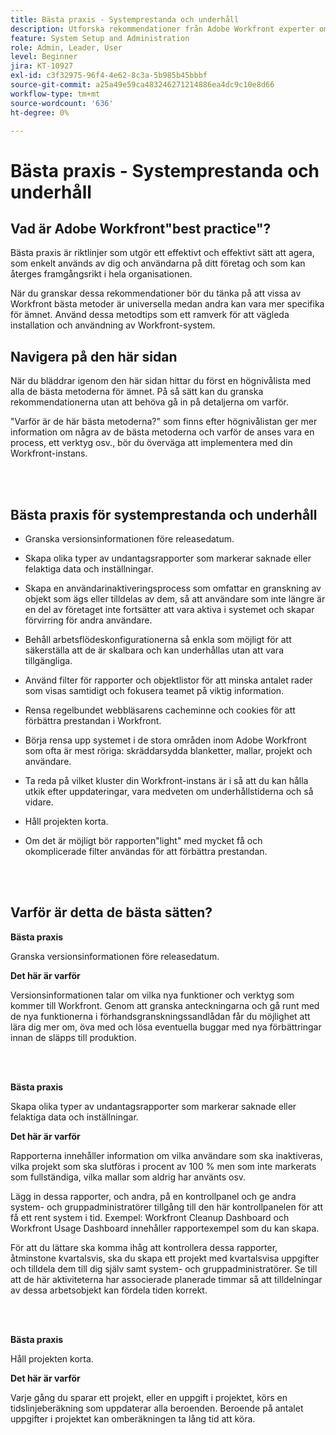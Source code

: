 ```yaml
---
title: Bästa praxis - Systemprestanda och underhåll
description: Utforska rekommendationer från Adobe Workfront experter om prestanda och underhåll för Workfront.
feature: System Setup and Administration
role: Admin, Leader, User
level: Beginner
jira: KT-10927
exl-id: c3f32975-96f4-4e62-8c3a-5b985b45bbbf
source-git-commit: a25a49e59ca483246271214886ea4dc9c10e8d66
workflow-type: tm+mt
source-wordcount: '636'
ht-degree: 0%

---
```


# Bästa praxis - Systemprestanda och underhåll

## Vad är Adobe Workfront&quot;best practice&quot;?

Bästa praxis är riktlinjer som utgör ett effektivt och effektivt sätt att agera, som enkelt används av dig och användarna på ditt företag och som kan återges framgångsrikt i hela organisationen.

När du granskar dessa rekommendationer bör du tänka på att vissa av Workfront bästa metoder är universella medan andra kan vara mer specifika för ämnet. Använd dessa metodtips som ett ramverk för att vägleda installation och användning av Workfront-system.

## Navigera på den här sidan

När du bläddrar igenom den här sidan hittar du först en högnivålista med alla de bästa metoderna för ämnet. På så sätt kan du granska rekommendationerna utan att behöva gå in på detaljerna om varför.

&quot;Varför är de här bästa metoderna?&quot; som finns efter högnivålistan ger mer information om några av de bästa metoderna och varför de anses vara en process, ett verktyg osv., bör du överväga att implementera med din Workfront-instans.

</br>
</br>

## Bästa praxis för systemprestanda och underhåll

* Granska versionsinformationen före releasedatum.

* Skapa olika typer av undantagsrapporter som markerar saknade eller felaktiga data och inställningar.

* Skapa en användarinaktiveringsprocess som omfattar en granskning av objekt som ägs eller tilldelas av dem, så att användare som inte längre är en del av företaget inte fortsätter att vara aktiva i systemet och skapar förvirring för andra användare.

* Behåll arbetsflödeskonfigurationerna så enkla som möjligt för att säkerställa att de är skalbara och kan underhållas utan att vara tillgängliga.

* Använd filter för rapporter och objektlistor för att minska antalet rader som visas samtidigt och fokusera teamet på viktig information.

* Rensa regelbundet webbläsarens cacheminne och cookies för att förbättra prestandan i Workfront.

* Börja rensa upp systemet i de stora områden inom Adobe Workfront som ofta är mest röriga: skräddarsydda blanketter, mallar, projekt och användare.

* Ta reda på vilket kluster din Workfront-instans är i så att du kan hålla utkik efter uppdateringar, vara medveten om underhållstiderna och så vidare.

* Håll projekten korta.

* Om det är möjligt bör rapporten&quot;light&quot; med mycket få och okomplicerade filter användas för att förbättra prestandan.

</br>
</br>

## Varför är detta de bästa sätten?

**Bästa praxis**

Granska versionsinformationen före releasedatum.



**Det här är varför**

Versionsinformationen talar om vilka nya funktioner och verktyg som kommer till Workfront. Genom att granska anteckningarna och gå runt med de nya funktionerna i förhandsgranskningssandlådan får du möjlighet att lära dig mer om, öva med och lösa eventuella buggar med nya förbättringar innan de släpps till produktion.

</br>
</br>

**Bästa praxis**

Skapa olika typer av undantagsrapporter som markerar saknade eller felaktiga data och inställningar.



**Det här är varför**

Rapporterna innehåller information om vilka användare som ska inaktiveras, vilka projekt som ska slutföras i procent av 100 % men som inte markerats som fullständiga, vilka mallar som aldrig har använts osv.



Lägg in dessa rapporter, och andra, på en kontrollpanel och ge andra system- och gruppadministratörer tillgång till den här kontrollpanelen för att få ett rent system i tid. Exempel: Workfront Cleanup Dashboard och Workfront Usage Dashboard innehåller rapportexempel som du kan skapa.



För att du lättare ska komma ihåg att kontrollera dessa rapporter, åtminstone kvartalsvis, ska du skapa ett projekt med kvartalsvisa uppgifter och tilldela dem till dig själv samt system- och gruppadministratörer. Se till att de här aktiviteterna har associerade planerade timmar så att tilldelningar av dessa arbetsobjekt kan fördela tiden korrekt.

</br>
</br>

**Bästa praxis**

Håll projekten korta.



**Det här är varför**

Varje gång du sparar ett projekt, eller en uppgift i projektet, körs en tidslinjeberäkning som uppdaterar alla beroenden. Beroende på antalet uppgifter i projektet kan omberäkningen ta lång tid att köra.
